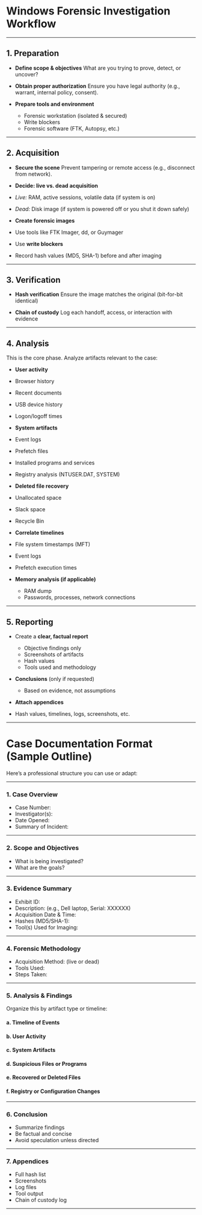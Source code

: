 # **Windows Forensic Investigation Workflow**

---

## **1. Preparation**

* **Define scope & objectives**
  What are you trying to prove, detect, or uncover?

*  **Obtain proper authorization**
  Ensure you have legal authority (e.g., warrant, internal policy, consent).

* **Prepare tools and environment**

  * Forensic workstation (isolated & secured)
  * Write blockers
  * Forensic software (FTK, Autopsy, etc.)

---

## **2. Acquisition**

*  **Secure the scene**
  Prevent tampering or remote access (e.g., disconnect from network).

*  **Decide: live vs. dead acquisition**

  * *Live:* RAM, active sessions, volatile data (if system is on)
  * *Dead:* Disk image (if system is powered off or you shut it down safely)

*  **Create forensic images**

  * Use tools like FTK Imager, dd, or Guymager
  * Use **write blockers**
  * Record hash values (MD5, SHA-1) before and after imaging

---

## **3. Verification**

* **Hash verification**
  Ensure the image matches the original (bit-for-bit identical)

* **Chain of custody**
  Log each handoff, access, or interaction with evidence

---

## **4. Analysis**

This is the core phase. Analyze artifacts relevant to the case:

*  **User activity**

  * Browser history
  * Recent documents
  * USB device history
  * Logon/logoff times

*  **System artifacts**

  * Event logs
  * Prefetch files
  * Installed programs and services
  * Registry analysis (NTUSER.DAT, SYSTEM)

*  **Deleted file recovery**

  * Unallocated space
  * Slack space
  * Recycle Bin

*  **Correlate timelines**

  * File system timestamps (MFT)
  * Event logs
  * Prefetch execution times

* **Memory analysis (if applicable)**

  * RAM dump
  * Passwords, processes, network connections

---

## **5. Reporting**

* Create a **clear, factual report**

  * Objective findings only
  * Screenshots of artifacts
  * Hash values
  * Tools used and methodology

* **Conclusions** (only if requested)

  * Based on evidence, not assumptions

*  **Attach appendices**

  * Hash values, timelines, logs, screenshots, etc.

---

#  **Case Documentation Format (Sample Outline)**

Here’s a professional structure you can use or adapt:

---

### **1. Case Overview**

* Case Number:
* Investigator(s):
* Date Opened:
* Summary of Incident:

---

### **2. Scope and Objectives**

* What is being investigated?
* What are the goals?

---

### **3. Evidence Summary**

* Exhibit ID:
* Description: (e.g., Dell laptop, Serial: XXXXXX)
* Acquisition Date & Time:
* Hashes (MD5/SHA-1):
* Tool(s) Used for Imaging:

---

### **4. Forensic Methodology**

* Acquisition Method: (live or dead)
* Tools Used:
* Steps Taken:

---

### **5. Analysis & Findings**

Organize this by artifact type or timeline:

#### a. Timeline of Events

#### b. User Activity

#### c. System Artifacts

#### d. Suspicious Files or Programs

#### e. Recovered or Deleted Files

#### f. Registry or Configuration Changes

---

### **6. Conclusion**

* Summarize findings
* Be factual and concise
* Avoid speculation unless directed

---

### **7. Appendices**

* Full hash list
* Screenshots
* Log files
* Tool output
* Chain of custody log

---


